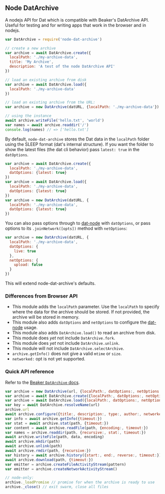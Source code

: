 ## Node DatArchive

A nodejs API for Dat which is compatible with Beaker's DatArchive API. Useful for testing and for writing apps that work in the browser and in nodejs.

```js
var DatArchive = require('node-dat-archive')

// create a new archive
var archive = await DatArchive.create({
  localPath: './my-archive-data',
  title: 'My Archive',
  description: 'A test of the node DatArchive API'
})

// load an existing archive from disk
var archive = await DatArchive.load({
  localPath: './my-archive-data'
})

// load an existing archive from the URL:
var archive = new DatArchive(datURL, {localPath: './my-archive-data'})

// using the instance
await archive.writeFile('hello.txt', 'world')
var names = await archive.readdir('/')
console.log(names) // => ['hello.txt']
```

By default, `node-dat-archive` stores the Dat data in the `localPath` folder using the SLEEP format (dat's internal structure).
If you want the folder to show the latest files (the dat cli behavior) pass `latest: true` in the `datOptions`.

```js
var archive = await DatArchive.create({
  localPath: './my-archive-data',
  datOptions: {latest: true}
})
var archive = await DatArchive.load({
  localPath: './my-archive-data',
  datOptions: {latest: true}
})
var archive = new DatArchive(datURL, {
  localPath: './my-archive-data',
  datOptions: {latest: true}
})
```

You can also pass options through to [dat-node](https://github.com/datproject/dat-node) with `datOptions`, or pass options to its `.joinNetwork([opts])` method with `netOptions`:

```js
var archive = new DatArchive(datURL, {
  localPath: './my-archive-data',
  datOptions: {
    live: true
  },
  netOptions: {
    upload: false
  }
})
```

This will extend node-dat-archive's defaults.

### Differences from Browser API

 - This module adds the `localPath` parameter. Use the `localPath` to specify where the data for the archive should be stored. If not provided, the archive will be stored in memory.
 - This module also adds `datOptions` and `netOptions` to configure the [dat-node](https://github.com/datproject/dat-node) usage.
 - This module also adds `DatArchive.load()` to read an archive from disk.
 - This module does *yet* not include `DatArchive.fork`.
 - This module does *yet* not include `DatArchive.unlink`.
 - This module will not include `DatArchive.selectArchive`.
 - `archive.getInfo()` does not give a valid `mtime` or `size`.
 - `networked:` opt is not yet supported.

### Quick API reference

Refer to the [Beaker `DatArchive` docs](https://beakerbrowser.com/docs/apis/dat.html).

```js
var archive = new DatArchive(url, {localPath:, datOptions:, netOptions:})
var archive = await DatArchive.create({localPath:, datOptions:, netOptions:, title:, description:, type:, author:, networked:})
var archive = await DatArchive.load({localPath:, datOptions:, netOptions:})
var key = await DatArchive.resolveName(url)
archive.url
await archive.configure({title:, description:, type:, author:, networked:})
var info = await archive.getInfo({timeout:})
var stat = await archive.stat(path, {timeout:})
var content = await archive.readFile(path, {encoding:, timeout:})
var names = archive.readdir(path, {recursive:, stat:, timeout:})
await archive.writeFile(path, data, encoding)
await archive.mkdir(path)
await archive.unlink(path)
await archive.rmdir(path, {recursive:})
var history = await archive.history({start:, end:, reverse:, timeout:})
await archive.download(path, {timeout:})
var emitter = archive.createFileActivityStream(pattern)
var emitter = archive.createNetworkActivityStream()

// node-only:
archive._loadPromise // promise for when the archive is ready to use
archive._close() // exit swarm, close all files
```